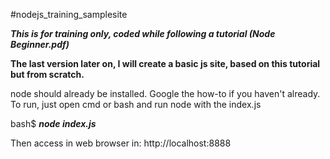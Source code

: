#nodejs_training_samplesite

***This is for training only, coded while following a tutorial (Node Beginner.pdf)***


**The last version later on, I will create a basic js site, based on this tutorial but from scratch.**

node should already be installed. Google the how-to if you haven't already.
To run, just open cmd or bash and run node with the index.js


 bash$  ***node index.js***

Then access in web browser in:
	http://localhost:8888
